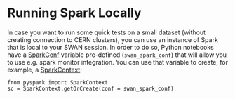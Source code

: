 # Running Spark Locally

In case you want to run some quick tests on a small dataset (without creating connection to CERN clusters), you can use an instance of Spark that is local to your SWAN session. In order to do so, Python notebooks have a [SparkConf](https://spark.apache.org/docs/latest/api/python/pyspark.sql.html#pyspark.sql.SparkConf) variable pre-defined (`swan_spark_conf`) that will allow you to use e.g. spark monitor integration. You can use that variable to create, for example, a [SparkContext](https://spark.apache.org/docs/latest/api/python/pyspark.html#pyspark.SparkContext):

    from pyspark import SparkContext
    sc = SparkContext.getOrCreate(conf = swan_spark_conf)